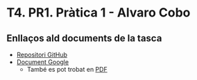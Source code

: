 # T4. PR1. Pràtica 1 - Alvaro Cobo
## Enllaços ald documents de la tasca
- [Repositori GitHub](https://github.com/alCobo01/T4-PR1_Practica1)
- [Document Google](https://docs.google.com/document/d1y1jdsYgzPVZIqYZkk17JizZ4YX82FP-z4dM8xT_izf0/edit?usp=sharing)
    - També es pot trobat en [PDF](docs/cambiaruta.pdf)
